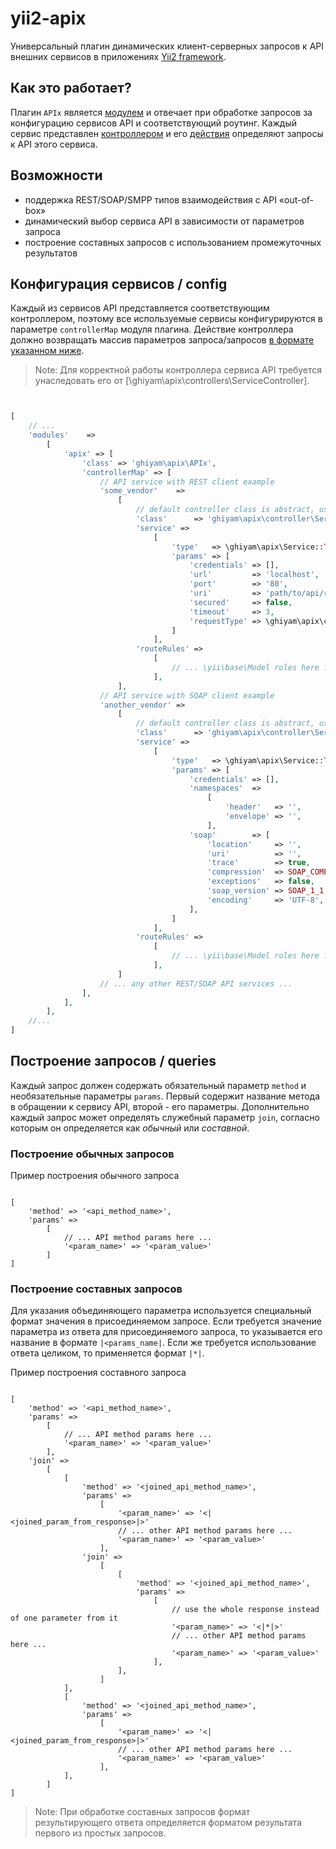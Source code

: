# yii2-apix
Универсальный плагин динамических клиент-серверных запросов к API внешних сервисов в приложениях [Yii2 framework](https://www.yiiframework.com/).


## Как это работает?
Плагин `APIx` является [модулем]() и отвечает при обработке запросов за конфигурацию сервисов API и соответствующий роутинг.
Каждый сервис представлен [контроллером]() и его [действия]() определяют запросы к API этого сервиса.
 

## Возможности

- поддержка REST/SOAP/SMPP типов взаимодействия с API &laquo;out-of-box&raquo;
- динамический выбор сервиса API в зависимости от параметров запроса
- построение составных запросов с использованием промежуточных результатов


## Конфигурация сервисов / config

Каждый из сервисов API представляется соответствующим контроллером, поэтому все используемые сервисы конфигурируются в параметре `controllerMap` модуля плагина.
Действие контроллера должно возвращать массив параметров запроса/запросов [в формате указанном ниже](#queries).

> Note: Для корректной работы контроллера сервиса API требуется унаследовать его от [\ghiyam\apix\controllers\ServiceController].

```php


[
    // ...
    'modules'    =>
        [
            'apix' => [
                'class' => 'ghiyam\apix\APIx',
                'controllerMap' => [
                    // API service with REST client example
                    'some_vendor'    =>
                        [
                            // default controller class is abstract, use implementation instead
                            'class'      => 'ghiyam\apix\controller\ServiceController',
                            'service' =>
                                [
                                    'type'   => \ghiyam\apix\Service::TYPE_REST,
                                    'params' => [
                                        'credentials' => [],
                                        'url'         => 'localhost',
                                        'port'        => '80',
                                        'uri'         => 'path/to/api/root',
                                        'secured'     => false,
                                        'timeout'     => 3,
                                        'requestType' => \ghiyam\apix\client\RestClient::REQUEST_METHOD_GET
                                    ]
                                ],
                            'routeRules' =>
                                [
                                    // ... \yii\base\Model rules here ...
                                ],
                        ],
                    // API service with SOAP client example
                    'another_vendor' =>
                        [
                            // default controller class is abstract, use implementation instead
                            'class'      => 'ghiyam\apix\controller\ServiceController',
                            'service' =>
                                [
                                    'type'   => \ghiyam\apix\Service::TYPE_SOAP,
                                    'params' => [
                                        'credentials' => [],
                                        'namespaces'  =>
                                            [
                                                'header'   => '',
                                                'envelope' => '',
                                            ],
                                        'soap'        => [
                                            'location'     => '',
                                            'uri'          => '',
                                            'trace'        => true,
                                            'compression'  => SOAP_COMPRESSION_ACCEPT | SOAP_COMPRESSION_GZIP,
                                            'exceptions'   => false,
                                            'soap_version' => SOAP_1_1,
                                            'encoding'     => 'UTF-8',
                                        ],
                                    ]
                                ],
                            'routeRules' =>
                                [
                                    // ... \yii\base\Model rules here ...
                                ],
                        ]
                    // ... any other REST/SOAP API services ...
                ],
            ],
        ],
    //...
]


```


## Построение запросов / queries

Каждый запрос должен содержать обязательный параметр `method` и необязательные параметры `params`. Первый содержит название метода в обращении к сервису API, второй - его параметры.
Дополнительно каждый запрос может определять служебный параметр `join`, согласно которым он определяется как *обычный* или *составной*.

### Построение обычных запросов

Пример построения обычного запроса


```

[
    'method' => '<api_method_name>',
    'params' =>
        [
            // ... API method params here ...
            '<param_name>' => '<param_value>'
        ]
]

```

### Построение составных запросов

Для указания объединяющего параметра используется специальный формат значения в присоединяемом запросе.
Если требуется значение параметра из ответа для присоединяемого запроса, то указывается его название в формате `|<params_name|`.
Если же требуется использование ответа целиком, то применяется формат `|*|`.

Пример построения составного запроса

```

[
    'method' => '<api_method_name>',
    'params' =>
        [
            // ... API method params here ...
            '<param_name>' => '<param_value>'
        ],
    'join' =>
        [
            [
                'method' => '<joined_api_method_name>',
                'params' =>
                    [
                        '<param_name>' => '<|<joined_param_from_response>|>'
                        // ... other API method params here ...
                        '<param_name>' => '<param_value>'
                    ],
                'join' =>
                    [
                        [
                            'method' => '<joined_api_method_name>',
                            'params' =>
                                [
                                    // use the whole response instead of one parameter from it
                                    '<param_name>' => '<|*|>'
                                    // ... other API method params here ...
                                    '<param_name>' => '<param_value>'
                                ],
                        ],
                    ]
            ],
            [
                'method' => '<joined_api_method_name>',
                'params' =>
                    [
                        '<param_name>' => '<|<joined_param_from_response>|>'
                        // ... other API method params here ...
                        '<param_name>' => '<param_value>'
                    ],
            ],
        ]
]

```

> Note: При обработке составных запросов формат результирующего ответа определяется форматом результата первого из простых запросов.